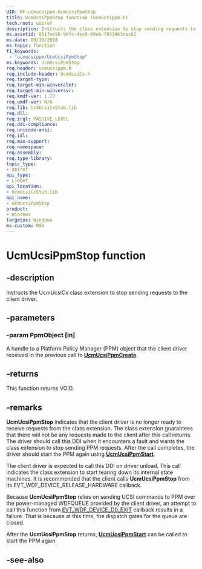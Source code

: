 ```yaml
---
UID: NF:ucmucsippm.UcmUcsiPpmStop
title: UcmUcsiPpmStop function (ucmucsippm.h)
tech.root: usbref
description: Instructs the class extension to stop sending requests to the client driver.
ms.assetid: 851fee56-96fc-4ec0-b9e6-7933463eac61
ms.date: 09/30/2018
ms.topic: function
f1_keywords:
 - "ucmucsippm/UcmUcsiPpmStop"
ms.keywords: UcmUcsiPpmStop
req.header: ucmucsippm.h
req.include-header: UcmUcsiCx.h
req.target-type:
req.target-min-winverclnt:
req.target-min-winversvr:
req.kmdf-ver: 1.27
req.umdf-ver: N/A
req.lib: UcmUcsiCxStub.lib
req.dll:
req.irql: PASSIVE_LEVEL
req.ddi-compliance:
req.unicode-ansi:
req.idl:
req.max-support:
req.namespace:
req.assembly:
req.type-library: 
topic_type: 
- apiref
api_type: 
- LibDef
api_location: 
- UcmUcsiCxStub.lib
api_name: 
- UcmUcsiPpmStop
product:
- Windows
targetos: Windows
ms.custom: RS5
---
```


# UcmUcsiPpmStop function


## -description

Instructs the UcmUcsiCx class extension to stop sending requests to the client driver.

## -parameters

### -param PpmObject [in]
A handle to a Platform Policy Manager (PPM) object that the client driver received in the previous call to [**UcmUcsiPpmCreate**](nf-ucmucsippm-ucmucsippmcreate.md).

## -returns
This function returns VOID.

## -remarks

**UcmUcsiPpmStop** indicates that the client driver is no longer ready to receive requests from the class extension. The class extension guarantees that there will not be any requests made to the client after this call returns. The driver should call this DDI when it encounters a fault and wants the class extension to stop sending PPM requests. After the call completes, the driver should start the PPM again using [**UcmUcsiPpmStart**](nf-ucmucsippm-ucmucsippmstart.md).

The client driver is expected to call this DDI on driver unload. This call indicates the class extension to start tearing down its internal state machines. It is recommended that the client calls **UcmUcsiPpmStop** from its EVT_WDF_DEVICE_RELEASE_HARDWARE callback.

Because **UcmUcsiPpmStop** relies on sending UCSI commands to PPM over the power-managed WDFQUEUE provided by the client driver, an attempt to call this function from [EVT_WDF_DEVICE_D0_EXIT](../wdfdevice/nc-wdfdevice-evt_wdf_device_d0_exit.md) callback results in a failure. That is because at this time, the dispatch gates for the queue are closed.

After the **UcmUcsiPpmStop** returns, [**UcmUcsiPpmStart**](nf-ucmucsippm-ucmucsippmstart.md) can be called to start the PPM again.  

## -see-also

